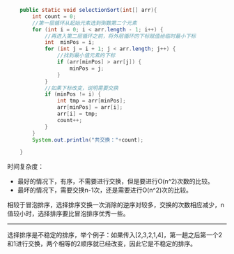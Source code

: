 ```java
    public static void selectionSort(int[] arr){
        int count = 0;
        //第一层循环从起始元素选到倒数第二个元素
        for (int i = 0; i < arr.length - 1; i++) {
            //再进入第二层循环之前，将外层循环的下标赋值给临时最小下标
            int  minPos = i;
            for (int j = i + 1; j < arr.length; j++) {
                //找到最小值元素的下标
                if (arr[minPos] > arr[j]) {
                    minPos = j;
                }
            }
            //如果下标改变，说明需要交换
            if (minPos != i) {
                int tmp = arr[minPos];
                arr[minPos] = arr[i];
                arr[i] = tmp;
                count++;
            }
        }
        System.out.println("共交换："+count);

    }
```

时间复杂度：

- 最好的情况下，有序，不需要进行交换，但是要进行O(n^2)次数的比较。
- 最坏的情况下，需要交换n-1次，还是需要进行O(n^2)次的比较。

相较于冒泡排序，选择排序交换一次消除的逆序对较多，交换的次数相应减少，n值较小时，选择排序要比冒泡排序优秀一些。

---

选择排序是不稳定的排序，举个例子：如果传入[2,3,2,1,4]，第一趟之后第一个2和1进行交换，两个相等的2顺序就已经改变，因此它是不稳定的排序。